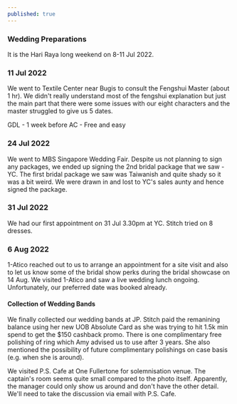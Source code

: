 ```yaml
---
published: true
---
```

### Wedding Preparations

It is the Hari Raya long weekend on 8-11 Jul 2022. 

### 11 Jul 2022
We went to Textile Center near Bugis to consult the Fengshui Master (about 1 hr). We didn't really understand most of the fengshui explanation but just the main part that there were some issues with our eight characters and the master struggled to give us 5 dates.

GDL - 1 week before
AC - Free and easy

### 24 Jul 2022
We went to MBS Singapore Wedding Fair. Despite us not planning to sign any packages, we ended up signing the 2nd bridal package that we saw - YC. The first bridal package we saw was Taiwanish and quite shady so it was a bit weird. We were drawn in and lost to YC's sales aunty and hence signed the package.

### 31 Jul 2022
We had our first appointment on 31 Jul 3.30pm at YC. Stitch tried on 8 dresses.

### 6 Aug 2022
1-Atico reached out to us to arrange an appointment for a site visit and also to let us know some of the bridal show perks during the bridal showcase on 14 Aug. We visited 1-Atico and saw a live wedding lunch ongoing. Unfortunately, our preferred date was booked already.

#### Collection of Wedding Bands
We finally collected our wedding bands at JP. Stitch paid the remanining balance using her new UOB Absolute Card as she was trying to hit 1.5k min spend to get the $150 cashback promo. There is one complimentary free polishing of ring which Amy advised us to use after 3 years. She also mentioned the possibility of future complimentary polishings on case basis (e.g. when she is around).

We visited P.S. Cafe at One Fullertone for solemnisation venue. The captain's room seems quite small compared to the photo itself. Apparently, the manager could only show us around and don't have the other detail. We'll need to take the discussion via email with P.S. Cafe.